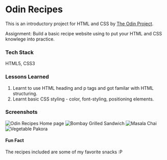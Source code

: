 
# Odin Recipes 

This is an introductory project for HTML and CSS by [The Odin Project](https://www.theodinproject.com/).

Assignment: Build a basic recipe website using to put your HTML and CSS knowlege into practice.
### Tech Stack

HTML5, CSS3



### Lessons Learned

1. Learnt to use HTML heading and p tags and got familar with HTML structuring.
2. Learnt basic CSS styling - color, font-styling, positioning elements.
### Screenshots

![Odin Recipes Home page](https://lh3.googleusercontent.com/88br9H2IEENNoK-Z7H_EJlb2RDRwoCv3VNekrVigUORamDU7NqXsY4tQXghf4IScWqt3sPLPyIFZNmIgHNGzG9_m0d0JowtndL_Igp7UbekAemr0gninRnfXrnk6GwOltmr77sqNMD6hmVSD1JxDChm4wW-DcJc_03T0FaAoY_n6hw0NT7V-bYdavV14yrE4wYt1RGhVhmG5myfA9qtRzNKs283tejEqFEceXPhXnMhXu67Ok8PDQvjP_dc0Qq1MVbtXq_pgwkEeTtmuVXdPowJJ5891T7fyjST3P1BPllefTnhyftqjex1F-cY_AbfTkecqpd0dS6LBDKPqBFDfy7MMAepCUR_b2xJdrbpwnuiSc8hbuHlvEn7AjWZAe5qDEZzZCSojk0zlB6VF_SVoWrIKL6mOer_dMSA4DGnohp2k4x78yu_NwDdvBJA_usdV8JVDZQg74e0M_1PpL9xjVDu62VlFji488ibUhTcFMyiDdKXZP3ikl96Zfq29620SvA3pudsBcAU6EWzZqw-hWw-mWLh7eeg7f08uZ6hFzSHmYx2e6sPYjHN0r39XtZG8n8zaXaKpZ1QGC3szJrTwaXz3NYIZstrHJhN5pNNe4OtLpKW54R5DdkBXv4NmW6HQjJA6yNa8S2iVPfRBrFTuhfr4s_MT30_sZxFLwSiPsVOEG2fdEac_aLKHzzEuyj2_MVMRYHVP1I73N789VzvtHQN9=w1859-h961-no?authuser=1)
![Bombay Grilled Sandwich](https://lh3.googleusercontent.com/AHZb0rxxIA46rg5M6d7_qgGa-QUvXtAL1BQtKc9mQV-anMtFKETEUqZPRP_Phw9f8YWykYSd0aQa0MWp1J-iYEiEWLCxH2S7D0UHn1rzFBuMSkcLOhsmvEDJIzoVAcDw5b8CdrcpZUhujrrfCqO9mGgORywycIDO-ZF6gLqZ4BX_epihatTa4mdEAni0bN_020hderA3k2eRjAVjhHr5lykGEk_aefuPqGa8OismfI8rHTrCbctFtLhv8oSrFR2R92ZhzKJu9R9c1ODGICtEeG5NHCeXK-nzWC5IX2TqQGLgbBBfMBZKPRqY3TWw8obiQ1fFOxLje0Gc3lqYaZiXKvM4f7kEHW7R47fMvnHb6ZZN_M0gwy73rPpyQ5-tkUPBfC4PVoSwWly49o44jR6UfzyZqfAHlMlBDeoH7l1Bp2ptcSZYOcZWccUFGmR7_K_rQSr_kZ2GAyq7Dq5ZeNrQnyL_3kYxlvbQfTxnXyRMfJaLHXertHO9GHKRwkSzb6-IkDj61fs6Mk1af41WkNYO7UtSCtKeH06xSy4ZQa1MAF2tEQT1OjyBmfXtaPi5LR6PGEUlujWoCslqc6b0EylXIyZQopjFncRZkE7BXwN-V5ETL-PStphYwC2bI06_TQdMuLR8iTazT7-5L7CUGORvmSZWkwXytfXozdZjWExl0_-XcG71zLjCKKHPgL-YCmVJwGqtxwNvShctkBgxg61vMNMG=w1861-h961-no?authuser=1)
![Masala Chai](https://lh3.googleusercontent.com/-ZBNhRKLZX-NdKarqlM_msO0JExRGYPk8DKEs_EuNbN6Y3FcEDvTwBF1EKd8lmYK4r4mG33MiF081wHzysIZKU8JGvKxw9jksWs53eWwfH6XpcfEqETtFWtvw-46iTKfIWEHE1k7_Cfl9yPqR6LMK1XUeYvDZZ0RbbpqsKJzSA6Dfoq5wPOvEYfoq2GpORCAcVY6xDQ8avfufEl2c_amA3F2X4glWg_6gLw6UpzSDmEiRqOv_XTQtJti575F1abdSM2YKePKu7RoyECP0lIneSZitDQmG6WrFa9ILkvzmOoXegrvo9ws_0XXGFCNWLNHoUE5Hh14vDreFkQ9DxfK7piFN8olfeh7ldzr8CDgfRYRqWeWnqqqebUlXmcgs6LI3-9hpgpOTKT9XxCt7qXsG9ujnXZAh5-CRhSkXioZUmpk_x25cSwkj1600_DMYQrY1JhJUeVA5mzql4KlKoSiagvzsVmdc74UeL295crmJRQpePXQfGz6F0DQ2nKssIybRuTcSoICEa42JtlwGqNHeN8PuPllrbcEv5cwbQGDmRtfvCVqLV-Mqdyf6sKnrp7eL15k9gN8nyfi7IlzcRCr_agChnNPOrC2lY8MC-dwD3NkfppxIB5lCTVpX-EyLf3FFYBzQpqCsEHOORHbk5xN04Fu3wIVojcmInlUwEv2DYFI_zKs-nH1tSyqXPak8nUDD2b45gptabxtGWE4BDH30Qga=w1859-h961-no?authuser=1)
![Vegetable Pakora](https://lh3.googleusercontent.com/wGIVX1s5qpR7ph_12wxmJvJ6A4XXPtZeJnTqPQY31SmuQwmIwpayluNPfOLOpx_bApfj3XSfanZTwlZzDhQvy7wyHDdHpNBBOFR_8RGbEz816sA3ETWtBKZywqimWANh956REmxP2dkW7iZW0RvmmcDfHCUtusMFUoHSgnpkBX7_UT2pTpyzXpVL94ChQ6mPsWbIbNj4aDff9XejTzcNgKB93FadheR7NB2C9V8d20LI4c2Z2EgR3BgzSHO-r-yQjpjatQjvlXJQYq7W_GK8CBFKk3X4MMPaxK7_B0U-UgopZuGMpoUKFQemWciR8NfD0bZu-C4D06MkOk08fn9LdXb4xYZANlAhnmVH2fmWzxt80kGnpCwMmv0YH6brSkEm6Ld58qGGmdzxR4XMXcIoLVrqQswE6M6Zo7WgfCd9HXdmxj60BRz-_TvfLErE87eqFQbwYvYdcGFIYrQDuCNt-v6ckQswps3PHoK32Poq80V6kkNJPOjWq6DcxESfMvRVn-DrAoT3MOxgU1j70QBTnqH_rl9PB49Vd3L2UxppzoSb1Bj_Oe1tVBmjorJRzhU_5RCUvE3fDG31b1LmPhb1AxinfLb0glb1BGKHdw3lLdv5oCgczQRiBXc8Wch9SZxoHFvgz9k4BfHQ5LISA9RR68EYm_J_NQO2susziwDonSQYlYRV02D_8toWtq_9mLXS8lQOuY1f90sKEpbvRMtyBNym=w1858-h957-no?authuser=1)


#### Fun Fact
The recipes included are some of my favorite snacks :P